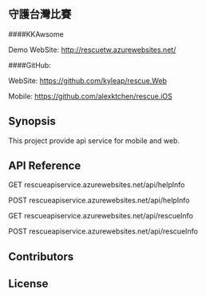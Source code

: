 
## 守護台灣比賽

####KKAwsome

Demo WebSite: http://rescuetw.azurewebsites.net/

####GitHub: 

WebSite: https://github.com/kyleap/rescue.Web

Mobile: https://github.com/alexktchen/rescue.iOS


## Synopsis
This project provide api service for mobile and web.

## API Reference
GET rescueapiservice.azurewebsites.net/api/helpInfo

POST rescueapiservice.azurewebsites.net/api/helpInfo

GET rescueapiservice.azurewebsites.net/api/rescueInfo

POST rescueapiservice.azurewebsites.net/api/rescueInfo

## Contributors

## License

